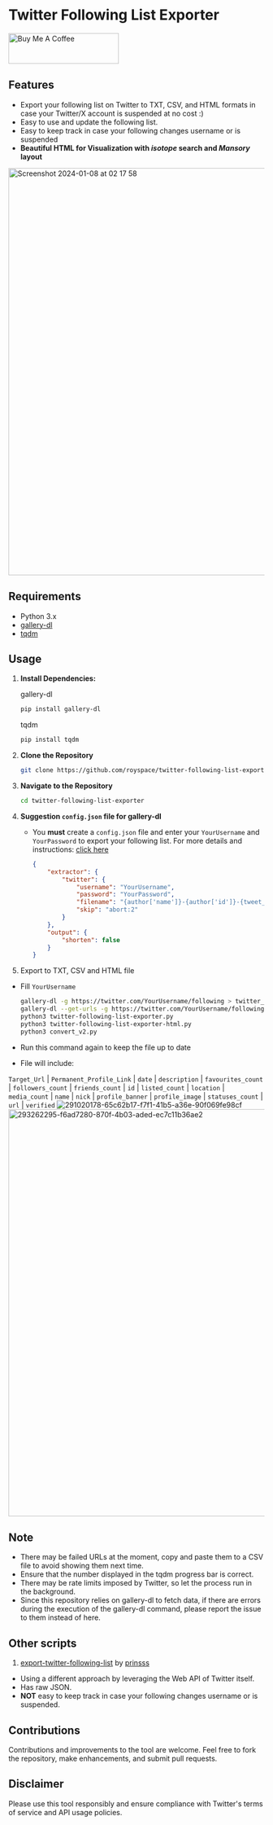 # Twitter Following List Exporter

<a href="https://www.buymeacoffee.com/royspace" target="_blank"><img src="https://cdn.buymeacoffee.com/buttons/v2/default-yellow.png" alt="Buy Me A Coffee" style="height: 60px !important;width: 217px !important;" ></a>


## Features

- Export your following list on Twitter to TXT, CSV, and HTML formats in case your Twitter/X account is suspended at no cost :)
- Easy to use and update the following list.
- Easy to keep track in case your following changes username or is suspended
- **Beautiful HTML for Visualization with ***isotope*** search and ***Mansory*** layout**

<img width="800" alt="Screenshot 2024-01-08 at 02 17 58" src="https://github.com/royspace/twitter-following-list-exporter/assets/85507215/74157e60-d8ae-4f12-8c92-51a3aa017db1">

## Requirements

- Python 3.x
- [gallery-dl](https://github.com/mikf/gallery-dl)
- [tqdm](https://github.com/tqdm/tqdm)

## Usage

1. **Install Dependencies:**

   gallery-dl
     ```bash
     pip install gallery-dl
     ```
   tqdm
     ```bash
     pip install tqdm
     ```

2. **Clone the Repository**
     ```bash
     git clone https://github.com/royspace/twitter-following-list-exporter.git
     ```

3. **Navigate to the Repository**
     ```bash
     cd twitter-following-list-exporter
     ```

4. **Suggestion `config.json` file for gallery-dl**
   - You **must** create a `config.json` file and enter your `YourUsername` and `YourPassword` to export your following list. For more details and instructions: [click here](https://github.com/mikf/gallery-dl?tab=readme-ov-file#configuration)
     ```json
     {
         "extractor": {
             "twitter": {
                 "username": "YourUsername",
                 "password": "YourPassword",
                 "filename": "{author['name']}-{author['id']}-{tweet_id}-{num}-{date:?//%Y%m%d_%H%M%S}.{extension}",
                 "skip": "abort:2"
             }
         },
         "output": {
             "shorten": false
         }
     }
     ```

5. Export to TXT, CSV and HTML file
- Fill `YourUsername`

     ```bash
     gallery-dl -g https://twitter.com/YourUsername/following > twitter_following_list.txt
     gallery-dl --get-urls -g https://twitter.com/YourUsername/following > twitter_following_list_converted.txt
     python3 twitter-following-list-exporter.py
     python3 twitter-following-list-exporter-html.py
     python3 convert_v2.py
     ```


- Run this command again to keep the file up to date
- File will include:

`Target_Url` | `Permanent_Profile_Link` |	`date` | `description` | `favourites_count` | `followers_count` | `friends_count` | `id` | `listed_count` | `location` | `media_count` | `name` | `nick` | `profile_banner` | `profile_image` | `statuses_count` | `url` | `verified`
![291020178-65c62b17-f7f1-41b5-a36e-90f069fe98cf](https://github.com/royspace/twitter-following-list-exporter/assets/85507215/20323926-56a4-4204-8444-c260d27c9954)
<img width="800" alt="293262295-f6ad7280-870f-4b03-aded-ec7c11b36ae2" src="https://github.com/royspace/twitter-following-list-exporter/assets/85507215/d05e95c0-955b-47f1-8652-b98d6b74b33a">

## Note
- There may be failed URLs at the moment, copy and paste them to a CSV file to avoid showing them next time.
- Ensure that the number displayed in the tqdm progress bar is correct.
- There may be rate limits imposed by Twitter, so let the process run in the background.
- Since this repository relies on gallery-dl to fetch data, if there are errors during the execution of the gallery-dl command, please report the issue to them instead of here.

## Other scripts

1. [export-twitter-following-list](https://github.com/prinsss/export-twitter-following-list) by [prinsss](https://github.com/prinsss)
- Using a different approach by leveraging the Web API of Twitter itself.
- Has raw JSON.
- **NOT** easy to keep track in case your following changes username or is suspended.


## Contributions
Contributions and improvements to the tool are welcome. Feel free to fork the repository, make enhancements, and submit pull requests.

## Disclaimer
Please use this tool responsibly and ensure compliance with Twitter's terms of service and API usage policies.
